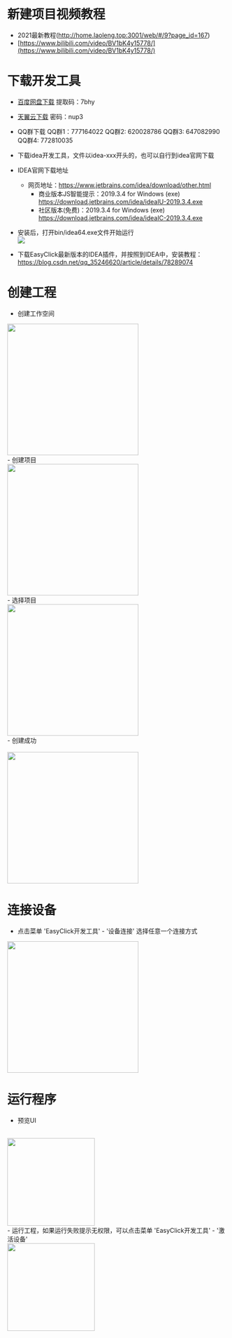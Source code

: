 # 新建项目视频教程
- 2021最新教程(http://home.laoleng.top:3001/web/#/9?page_id=167)
- [https://www.bilibili.com/video/BV1bK4y15778/](https://www.bilibili.com/video/BV1bK4y15778/)


# 下载开发工具
- [百度网盘下载](https://pan.baidu.com/s/124sTYQAZkedgfnTv3iFTZg) 提取码：7bhy
- [天翼云下载](https://cloud.189.cn/t/UbAjqanEzeMz) 密码：nup3
- QQ群下载 QQ群1：777164022  QQ群2: 620028786 QQ群3: 647082990 QQ群4: 772810035

- 下载idea开发工具，文件以idea-xxx开头的，也可以自行到idea官网下载

- IDEA官网下载地址
    - 网页地址：https://www.jetbrains.com/idea/download/other.html
        - 商业版本JS智能提示：2019.3.4 for Windows (exe) https://download.jetbrains.com/idea/ideaIU-2019.3.4.exe
        - 社区版本(免费)：2019.3.4 for Windows (exe) https://download.jetbrains.com/idea/ideaIC-2019.3.4.exe
    
- 安装后，打开bin/idea64.exe文件开始运行
    <br/>
    <img src='zh-cn/images/getstart-1.jpg'>
    
- 下载EasyClick最新版本的IDEA插件，并按照到IDEA中，安装教程：https://blog.csdn.net/qq_35246620/article/details/78289074

# 创建工程
- 创建工作空间<br/>
<img src='zh-cn/images/getstart-2.png' width='300'>
<br/>
- 创建项目<br/>
<img src='zh-cn/images/getstart-3.png' width='300' >
<br/>
- 选择项目<br/>
<img src='zh-cn/images/getstart-4.png' width='300' >
<br/>
- 创建成功<br/>
<br/>
<img src='zh-cn/images/new-project.png' width='300' >


# 连接设备
- 点击菜单 'EasyClick开发工具' - '设备连接' 选择任意一个连接方式
<img src='zh-cn/images/getstart-5.jpg' width='300'>

# 运行程序
- 预览UI
<br/>
<img src='zh-cn/images/getstart-6.jpg' width='200'>
<br/>
- 运行工程，如果运行失败提示无权限，可以点击菜单 'EasyClick开发工具' - '激活设备'
<br/>
<img src='zh-cn/images/getstart-7.jpg' width='200'>
